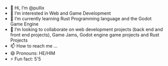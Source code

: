 - 👋 Hi, I’m @pullix
- 👀 I’m interested in Web and Game Development
- 🌱 I’m currently learning Rust Programming language and the Godot Game Engine
- 💞️ I’m looking to collaborate on web development projects (back end and front end projects), Game Jams, Godot engine game projects and Rust Projects
- 📫 How to reach me ...
- 😄 Pronouns: HE/HIM
- ⚡ Fun fact: 5'5

<!---
pullix/pullix is a ✨ special ✨ repository because its `README.md` (this file) appears on your GitHub profile.
You can click the Preview link to take a look at your changes.
--->
